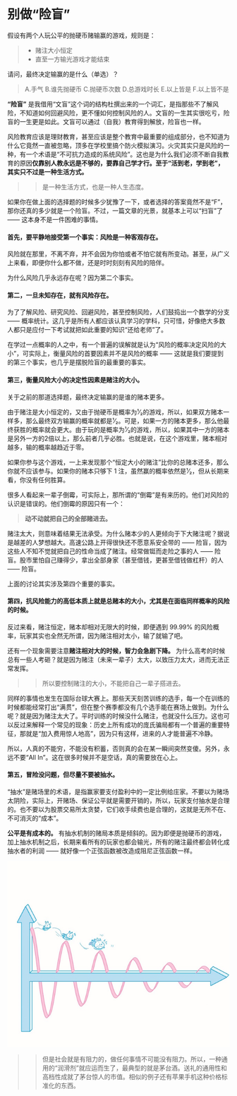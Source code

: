 # 别做“险盲”

 假设有两个人玩公平的抛硬币赌输赢的游戏，规则是：

 > - 赌注大小恒定
 > - 直至一方输光游戏才能结束

 请问，最终决定输赢的是什么（单选）？

 > A.手气
 > B.谁先抛硬币
 > C.抛硬币次数
 > D.总游戏时长
 > E.以上皆是
 > F.以上皆不是

**“险盲”** 是我借用“文盲”这个词的结构杜撰出来的一个词汇，是指那些不了解风险，不知道如何回避风险，更不懂如何控制风险的人。文盲的一生其实很吃亏，险盲的一生更是如此。文盲可以通过（自我）教育得到解放，险盲也一样。

 风险教育应该是理财教育，甚至应该是整个教育中最重要的组成部分，也不知道为什么它竟然一直被忽略，顶多在学校里搞个防火模拟演习。火灾其实只是风险的一种，有一个术语是“不可抗力造成的系统风险”。这也是为什么我们必须不断自我教育的原因**仅靠别人教永远是不够的，要靠自己学才行。至于“活到老，学到老”，其实只不过是一种生活方式。** 

> > 是一种生活方式，也是一种人生态度。





 如果你在做上面的选择题的时候多少犹豫了一下，或者选择的答案竟然不是“F”，那你还真的多少就是一个险盲。不过，一篇文章的光景，就基本上可以“扫盲”了 —— 这本身不是一件困难的事情。

#### 首先，要平静地接受第一个事实：风险是一种客观存在。

 风险就在那里，不离不弃，并不会因为你怕或者不怕它就有所变动。甚至，从广义上来看，即便你什么都不做，还是时时刻刻有风险的陪伴。

 为什么风险几乎永远存在呢？因为第二个事实。

#### 第二，一旦未知存在，就有风险存在。

 为了了解风险、研究风险、回避风险，甚至控制风险，人们鼓捣出一个数学的分支 —— 概率统计。这几乎是所有人都应该认真学习的学科，只可惜，好像绝大多数人都只是应付一下考试就把如此重要的知识“还给老师”了。

 在学过一点概率的人之中，有一个普遍的误解就是认为“风险的概率决定风险的大小”，可实际上，衡量风险的首要因素并不是风险的概率 —— 这就是我们要提到的第三个事实，也几乎是摆脱险盲的最重要的事实。

#### 第三，衡量风险大小的决定性因素是赌注的大小。

 关于之前的那道选择题，最终决定输赢的是谁的赌本更多。

 由于赌注是大小恒定的，又由于抛硬币是概率为¹⁄₂的游戏，所以，如果双方赌本一样多，那么最终双方输赢的概率就都是¹⁄₂。可是，如果一方的赌本更多，那么他最终获胜的概率就会更大。由于玩的是概率为¹⁄₂的游戏，所以，如果其中一方的赌本是另外一方的2倍以上，那么前者几乎必胜。也就是说，在这个游戏里，赌本相对越多，输的概率越趋近于零。

 如果你参与这个游戏，一上来发现那个“恒定大小的赌注”比你的总赌本还多，那么你就不应该参与。如果你的赌本只够下 1 注，虽然赢的概率依然是¹⁄₂，但从长期来看，你没有任何胜算。

 很多人看起来一辈子倒霉，可实际上，那所谓的“倒霉”是有来历的。他们对风险的认识是错误的。他们倒霉的原因只有一个：

 >**动不动就把自己的全部赌进去。** 

 赌注太大，则意味着结果无法承受。为什么赌本少的人更倾向于下大赌注呢？据说是越差的人梦想越大。高速公路上开得很快还不愿意系安全带的 —— 险盲，因为这些人不知不觉就把自己的性命当成了赌注。经常做铤而走险之事的人 —— 险盲。股市里怕自己赚得少，拿出全部身家（甚至借钱，更甚至借钱做杠杆）的人 —— 险盲。

 上面的讨论其实涉及第四个重要的事实。

#### 第四，抗风险能力的高低本质上就是总赌本的大小，尤其是在面临同样概率的风险的时候。

 反过来看，赌注恒定，赌本却相对无限大的时候，即便遇到 99.99% 的风险概率，玩家其实也全然无所谓，因为赌注相对太小，输了就输了吧。

 还有一个现象需要注意**赌注相对大的时候，智力会急剧下降。** 为什么高考的时候总有一些人考砸？就是因为赌注（未来一辈子）太大，以致压力太大，进而无法正常发挥。

> > 所以要控制赌注的大小，不能把自己一辈子搭进去。



 同样的事情也发生在国际台球大赛上。那些天天刻苦训练的选手，每一个在训练的时候都能经常打出“满贯”，但在整个赛季都没有几个选手能在赛场上做到。为什么呢？就是因为赌注太大了。平时训练的时候没什么赌注，也就没什么压力。这也可以反过来解释一个常见的现象：历史上所有成功的庞氏骗局都有一个普遍的重要特征，那就是“加入费用惊人地高”，因为只有这样，进来的人才能普遍不冷静。

 所以，人真的不能穷，不能没有积蓄，否则真的会在某一瞬间突然变傻。另外，永远不要“All In”。这在很多时候并不是空话，真的需要放在心上。

#### 第五，冒险没问题，但尽量不要被抽水。

 “抽水”是赌场里的术语，是指赢家要支付盈利中的一定比例给庄家。不要以为赌场太阴险，实际上，开赌场、保证公平就是需要开销的，所以，玩家支付抽水是合理的。也不要以为股票交易所太贪婪，它们收手续费也是合理的，这就是无所不在、不可消灭的“成本”。

**公平是有成本的。** 有抽水机制的赌局本质是倾斜的。因为即便是抛硬币的游戏，加上抽水机制之后，长期来看所有的玩家也都会输光，所有的赌注最终都会转化成抽水者的利润 —— 就好像一个正弦函数被改造成阻尼正弦函数一样。

 ![](images/licai-15-65.jpg)

> > 但是社会就是有阻力的，做任何事情不可能没有阻力。所以，一种通用的“润滑剂”就应运而生了，最典型的就是茅台酒。送礼的通用性和高档性成就了茅台惊人的市值。相似的例子还有苹果手机这种价格标准化的东西。